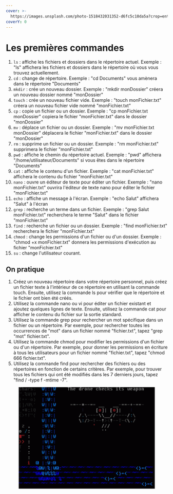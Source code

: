 ```yaml
---
cover: >-
  https://images.unsplash.com/photo-1518432031352-d6fc5c10da5a?crop=entropy&cs=tinysrgb&fm=jpg&ixid=MnwxOTcwMjR8MHwxfHNlYXJjaHwyfHxsaW51eHxlbnwwfHx8fDE2NzQ4MzU0NTk&ixlib=rb-4.0.3&q=80
coverY: 0
---
```


# Les premières commandes

1. `ls` : affiche les fichiers et dossiers dans le répertoire actuel. Exemple : "ls" affichera les fichiers et dossiers dans le répertoire où vous vous trouvez actuellement.
2. `cd` : change de répertoire. Exemple : "cd Documents" vous amènera dans le répertoire "Documents"
3. `mkdir` : crée un nouveau dossier. Exemple : "mkdir monDossier" créera un nouveau dossier nommé "monDossier"
4. `touch` : crée un nouveau fichier vide. Exemple : "touch monFichier.txt" créera un nouveau fichier vide nommé "monFichier.txt"
5. `cp` : copie un fichier ou un dossier. Exemple : "cp monFichier.txt monDossier" copiera le fichier "monFichier.txt" dans le dossier "monDossier"
6. `mv` : déplace un fichier ou un dossier. Exemple : "mv monFichier.txt monDossier" déplacera le fichier "monFichier.txt" dans le dossier "monDossier"
7. `rm` : supprime un fichier ou un dossier. Exemple : "rm monFichier.txt" supprimera le fichier "monFichier.txt"
8. `pwd` : affiche le chemin du répertoire actuel. Exemple : "pwd" affichera "/home/utilisateur/Documents" si vous êtes dans le répertoire "Documents"
9. `cat` : affiche le contenu d'un fichier. Exemple : "cat monFichier.txt" affichera le contenu du fichier "monFichier.txt"
10. `nano` : ouvre un éditeur de texte pour éditer un fichier. Exemple : "nano monFichier.txt" ouvrira l'éditeur de texte nano pour éditer le fichier "monFichier.txt"
11. `echo` : affiche un message à l'écran. Exemple : "echo Salut" affichera "Salut" à l'écran
12. `grep` : recherche un terme dans un fichier. Exemple : "grep Salut monFichier.txt" recherchera le terme "Salut" dans le fichier "monFichier.txt"
13. `find` : recherche un fichier ou un dossier. Exemple : "find monFichier.txt" recherchera le fichier "monFichier.txt"
14. `chmod` : change les permissions d'un fichier ou d'un dossier. Exemple : "chmod +x monFichier.txt" donnera les permissions d'exécution au fichier "monFichier.txt"
15. `su` : change l'utilisateur courant.&#x20;

## On pratique

1. Créez un nouveau répertoire dans votre répertoire personnel, puis créez un fichier texte à l'intérieur de ce répertoire en utilisant la commande touch. Ensuite, utilisez la commande ls pour vérifier que le répertoire et le fichier ont bien été créés.
2. Utilisez la commande nano ou vi pour éditer un fichier existant et ajoutez quelques lignes de texte. Ensuite, utilisez la commande cat pour afficher le contenu du fichier sur la sortie standard.
3. Utilisez la commande grep pour rechercher un mot spécifique dans un fichier ou un répertoire. Par exemple, pour rechercher toutes les occurrences de "mot" dans un fichier nommé "fichier.txt", tapez "grep "mot" fichier.txt".
4. Utilisez la commande chmod pour modifier les permissions d'un fichier ou d'un répertoire. Par exemple, pour donner les permissions en écriture à tous les utilisateurs pour un fichier nommé "fichier.txt", tapez "chmod 666 fichier.txt".
5. Utilisez la commande find pour rechercher des fichiers ou des répertoires en fonction de certains critères. Par exemple, pour trouver tous les fichiers qui ont été modifiés dans les 7 derniers jours, tapez "find / -type f -mtime -7".

<figure><img src="../../../.gitbook/assets/ascii-drone.gif" alt=""><figcaption></figcaption></figure>
